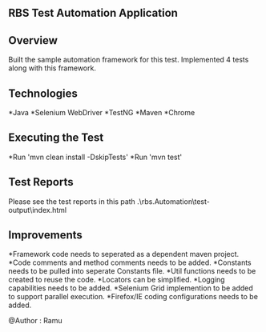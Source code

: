 ## RBS Test Automation Application

## Overview

Built the sample automation framework for this test. Implemented 4 tests along with this framework.

## Technologies

*Java
*Selenium WebDriver
*TestNG
*Maven
*Chrome

## Executing the Test

*Run 'mvn clean install -DskipTests'
*Run 'mvn test'

## Test Reports

Please see the test reports in this path .\rbs.Automation\test-output\index.html

## Improvements

*Framework code needs to seperated as a dependent maven project.
*Code comments and method comments needs to be added.
*Constants needs to be pulled into seperate Constants file.
*Util functions needs to be created to reuse the code.
*Locators can be simplified.
*Logging capabilities needs to be added.
*Selenium Grid implemention to be added to support parallel execution.
*Firefox/IE coding configurations needs to be added.

@Author : Ramu